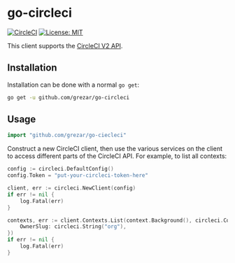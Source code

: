 # go-circleci

[![CircleCI](https://circleci.com/gh/grezar/go-circleci/tree/main.svg?style=svg)](https://circleci.com/gh/grezar/go-circleci/tree/main)
[![License: MIT](https://img.shields.io/badge/License-MIT-yellow.svg)](https://opensource.org/licenses/MIT)

This client supports the [CircleCI V2 API](https://circleci.com/docs/api/v2/).

## Installation

Installation can be done with a normal `go get`:

```sh
go get -u github.com/grezar/go-circleci
```

## Usage

```go
import "github.com/grezar/go-ciecleci"
```

Construct a new CircleCI client, then use the various services on the client to
access different parts of the CircleCI API. For example, to list all contexts:

```go
config := circleci.DefaultConfig()
config.Token = "put-your-circleci-token-here"

client, err := circleci.NewClient(config)
if err != nil {
	log.Fatal(err)
}

contexts, err := client.Contexts.List(context.Background(), circleci.ContextListOptions{
	OwnerSlug: circleci.String("org"),
})
if err != nil {
	log.Fatal(err)
}
```
